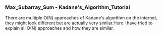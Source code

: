 <h3>Max_Subarray_Sum - Kadane's_Algorithm_Tutorial </h3>

There are multiple O(N) approaches of Kadane's algorithm on the internet, they might look different but are actually very similar.Here I have tried to explain all O(N) approaches and how they are similar.
